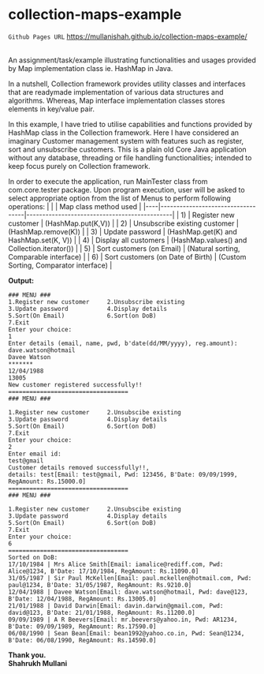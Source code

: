 # collection-maps-example 
```Github Pages URL``` <a href="https://mullanishah.github.io/collection-maps-example/">https://mullanishah.github.io/collection-maps-example/</a>

<br>An assignment/task/example illustrating functionalities and usages provided by Map implementation class ie. HashMap in Java. 

In a nutshell, Collection framework provides utility classes and interfaces that are readymade implementation of various data structures and algorithms. Whereas, Map interface implementation classes stores elements in key/value pair.

In this example, I have tried to utilise capabilities and functions provided by HashMap class in the Collection framework. Here I have considered an imaginary Customer management system with features such as register, sort and unsubscribe customers.  This is a plain old Core Java application without any database, threading or file handling functionalities; intended to keep focus purely on Collection framework.

In order to execute the application, run MainTester class from com.core.tester package. Upon program execution, user will be asked to select appropriate option from the list of Menus to perform following operations:
|    |                                   | Map class method used                        |
|----|-----------------------------------|----------------------------------------------|
| 1) | Register new customer             | (HashMap.put(K,V))                           |
| 2) | Unsubscribe existing customer     | (HashMap.remove(K))                          |
| 3) | Update password                   | (HashMap.get(K) and HashMap.set(K, V))       |
| 4) | Display all customers             | (HashMap.values() and Collection.iterator()) |
| 5) | Sort customers (on Email)         | (Natural sorting, Comparable interface)      |
| 6) | Sort customers (on Date of Birth) | (Custom Sorting, Comparator interface)       |

<b>Output:</b>
```Output
### MENU ###
1.Register new customer     2.Unsubscribe existing 
3.Update password           4.Display details 
5.Sort(On Email)            6.Sort(on DoB) 
7.Exit
Enter your choice: 
1
Enter details (email, name, pwd, b'date(dd/MM/yyyy), reg.amount): 
dave.watson@hotmail
Davee Watson
*******
12/04/1988
13005
New customer registered successfully!!
==================================
### MENU ###

1.Register new customer     2.Unsubscibe existing 
3.Update password           4.Display details 
5.Sort(On Email)            6.Sort(on DoB) 
7.Exit
Enter your choice: 
2
Enter email id: 
test@gmail
Customer details removed successfully!!, 
details: test[Email: test@gmail, Pwd: 123456, B'Date: 09/09/1999, RegAmount: Rs.15000.0]
==================================
### MENU ###

1.Register new customer     2.Unsubscibe existing 
3.Update password           4.Display details 
5.Sort(On Email)            6.Sort(on DoB) 
7.Exit
Enter your choice: 
6
==================================
Sorted on DoB: 
17/10/1984 | Mrs Alice Smith[Email: iamalice@rediff.com, Pwd: Alice@1234, B'Date: 17/10/1984, RegAmount: Rs.11090.0]
31/05/1987 | Sir Paul McKellen[Email: paul.mckellen@hotmail.com, Pwd: paul@1234, B'Date: 31/05/1987, RegAmount: Rs.9210.0]
12/04/1988 | Davee Watson[Email: dave.watson@hotmail, Pwd: dave@123, B'Date: 12/04/1988, RegAmount: Rs.13005.0]
21/01/1988 | David Darwin[Email: davin.darwin@gmail.com, Pwd: david@123, B'Date: 21/01/1988, RegAmount: Rs.11200.0]
09/09/1989 | A R Beevers[Email: mr.beevers@yahoo.in, Pwd: AR1234, B'Date: 09/09/1989, RegAmount: Rs.17590.0]
06/08/1990 | Sean Bean[Email: bean1992@yahoo.co.in, Pwd: Sean@1234, B'Date: 06/08/1990, RegAmount: Rs.14590.0]
```

<b>Thank you.<br>
Shahrukh Mullani </b>
      


